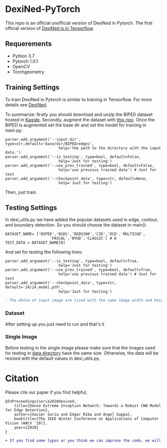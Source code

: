 # DexiNed-PyTorch


This repo is an official unofficial version of DexiNed in Pytorch. The first official version of [DexiNed is in Tensorflow](https://github.com/xavysp/DexiNed).

## Requerements

* Python 3.7
* Pytorch   1.0.1
* OpenCV
* Torchgeometry
## Training Settings
To train DexiNed in Pytorch is similar to training in Tensorflow. For more details see [DexiNed](https://github.com/xavysp/DexiNed/blob/master/README.md).

To summarize: firstly you should download and unzip the BIPED dataset hosted in [Kaggle](https://www.kaggle.com/xavysp/biped). Secondly, augment the dataset with [this ripo](https://github.com/xavysp/MBIPED). Once the BIPED is augmented set the base dir and set the model for training in main.py:

```
parser.add_argument('--input-dir', type=str,default='base/dir/BIPED/edges',
                        help='the path to the directory with the input data.')
parser.add_argument('--is_testing', type=bool, default=False,
                        help='Just for testing')
parser.add_argument('--use_prev_trained', type=bool, default=False,
                        help='use previous trained data') # Just for test
parser.add_argument('--checkpoint_data', type=str, default=None,
                        help='Just for testing')
```
Then, just train.

## Testing Settings
In dexi_utils.py we have added the popular datasets used in edge, contour, and boundary detection. So you should choose the dataset in main():
```
DATASET_NAME= ['BIPED','BSDS','BSDS300','CID','DCD','MULTICUE',
                    'PASCAL','NYUD','CLASSIC'] # 8
TEST_DATA = DATASET_NAME[0]
```
And set for testing the following lines:
```
parser.add_argument('--is_testing', type=bool, default=True,
                        help='Just for testing')
parser.add_argument('--use_prev_trained', type=bool, default=True,
                        help='use previous trained data') # Just for test
parser.add_argument('--checkpoint_data', type=str, default='24/24_model.pth',
                        help='Just for testing')
```

```diff
- The whole of input image are sized with the same image width and height if you could help us setting with individual image size we will thank you :)

```

### Dataset

After setting up you just need to run and that's it


### Single Image
 Before testing in the single image please make sure that the images used for testing in [data directory](https://github.com/xavysp/DexiNed-Pytorch/tree/master/data) have the same size. Otherwise, the data will be resized with the default values in dexi_utils.py.  
 
 # Citation
Please cite our paper if you find helpful,
```
@InProceedings{soria2020dexined,
    title={Dense Extreme Inception Network: Towards a Robust CNN Model for Edge Detection},
    author={Xavier Soria and Edgar Riba and Angel Sappa},
    booktitle={The IEEE Winter Conference on Applications of Computer Vision (WACV '20)},
    year={2020}
}
```
```diff
+ If you find some typos or you think we can improve the code, we will appreciate your contribution

```
